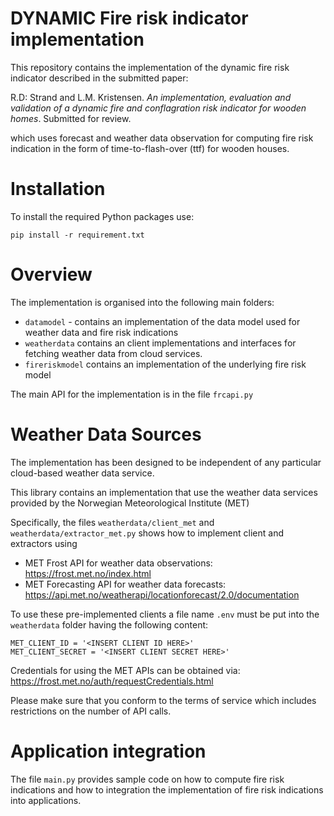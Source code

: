 # DYNAMIC Fire risk indicator implementation

This repository contains the implementation of the dynamic fire risk indicator described in the submitted paper:

R.D: Strand and L.M. Kristensen. *An implementation, evaluation and validation of a dynamic fire and conflagration risk indicator for wooden homes*. Submitted for review.

which uses forecast and weather data observation for computing fire risk indication in the form of time-to-flash-over (ttf) for wooden houses. 

# Installation

To install the required Python packages use:

```
pip install -r requirement.txt 
```
# Overview

The implementation is organised into the following main folders:

- `datamodel` - contains an implementation of the data model used for weather data and fire risk indications
- `weatherdata`  contains an client implementations and interfaces for fetching weather data from cloud services.
- `fireriskmodel` contains an implementation of the underlying fire risk model

The main API for the implementation is in the file `frcapi.py`

# Weather Data Sources

The implementation has been designed to be independent of any particular cloud-based weather data service. 

This library contains an implementation that use the weather data services provided by the Norwegian Meteorological Institute (MET)

Specifically, the files `weatherdata/client_met` and `weatherdata/extractor_met.py` shows how to implement client and extractors using

- MET Frost API for weather data observations: https://frost.met.no/index.html
- MET Forecasting API for weather data forecasts: https://api.met.no/weatherapi/locationforecast/2.0/documentation 

To use these pre-implemented clients a file name `.env` must be put into the `weatherdata` folder having the following content:

```
MET_CLIENT_ID = '<INSERT CLIENT ID HERE>'
MET_CLIENT_SECRET = '<INSERT CLIENT SECRET HERE>'
```

Credentials for using the MET APIs can be obtained via: https://frost.met.no/auth/requestCredentials.html

Please make sure that you conform to the terms of service which includes restrictions on the number of API calls.

# Application integration

The file `main.py` provides sample code on how to compute fire risk indications and how to integration the implementation of fire risk indications into applications.



